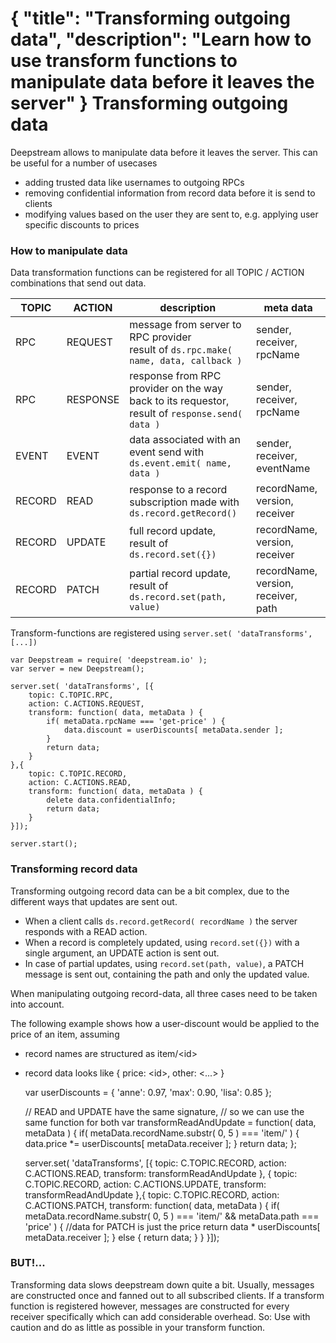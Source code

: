 {
	"title": "Transforming outgoing data",
	"description": "Learn how to use transform functions to manipulate data before it leaves the server"
}
Transforming outgoing data
======================================
Deepstream allows to manipulate data before it leaves the server. This can be useful for a number of usecases 

* adding trusted data like usernames to outgoing RPCs
* removing confidential information from record data before it is send to clients
* modifying values based on the user they are sent to, e.g. applying user specific discounts to prices

### How to manipulate data
Data transformation functions can be registered for all TOPIC / ACTION combinations that send out data.

<table class="mini">
	<thead>
		<tr>
			<th>TOPIC</th>
			<th>ACTION</th>
			<th>description</th>
			<th>meta data</th>
		</tr>
	</thead>
	<tbody>
		<tr>
			<td>RPC</td>
			<td>REQUEST</td>
			<td>
				message from server to RPC provider<br />
				result of <code>ds.rpc.make( name, data, callback )</code>
			</td>
			<td>sender, receiver, rpcName</td>
		</tr>
		<tr>
			<td>RPC</td>
			<td>RESPONSE</td>
			<td>response from RPC provider on the way back to its requestor, result of <code>response.send( data )</code></td>
			<td>sender, receiver, rpcName</td>
		</tr>
		<tr>
			<td>EVENT</td>
			<td>EVENT</td>
			<td>data associated with an event send with <br /><code>ds.event.emit( name, data )<code></td>
			<td>sender, receiver, eventName</td>
		</tr>
		<tr>
			<td>RECORD</td>
			<td>READ</td>
			<td>response to a record subscription made with <br /><code>ds.record.getRecord()</code></td>
			<td>recordName, version, receiver</td>
		</tr>
		<tr>
			<td>RECORD</td>
			<td>UPDATE</td>
			<td>full record update,<br />result of <code>ds.record.set({})</code></td>
			<td>recordName, version, receiver</td>
		</tr>
		<tr>
			<td>RECORD</td>
			<td>PATCH</td>
			<td>partial record update,<br />result of <code>ds.record.set(path, value)<code></td>
			<td>recordName, version, receiver, path</td>
		</tr>
	</tbody>
</table>

Transform-functions are registered using `server.set( 'dataTransforms', [...])`

	var Deepstream = require( 'deepstream.io' );
	var server = new Deepstream();

	server.set( 'dataTransforms', [{
		topic: C.TOPIC.RPC,
		action: C.ACTIONS.REQUEST,
		transform: function( data, metaData ) {
			if( metaData.rpcName === 'get-price' ) {
				data.discount = userDiscounts[ metaData.sender ];
			}
			return data;
		}
	},{
		topic: C.TOPIC.RECORD,
		action: C.ACTIONS.READ,
		transform: function( data, metaData ) {
			delete data.confidentialInfo;
			return data;
		}
	}]);

	server.start();

### Transforming record data

Transforming outgoing record data can be a bit complex, due to the different ways that updates are sent out. 
* When a client calls `ds.record.getRecord( recordName )` the server responds with a READ action. 
* When a record is completely updated, using `record.set({})` with a single argument, an UPDATE action is sent out. 
* In case of partial updates, using `record.set(path, value)`, a PATCH message is sent out, containing the path and only the updated value. 

When manipulating outgoing record-data, all three cases need to be taken into account.

The following example shows how a user-discount would be applied to the price of an item, assuming
* record names are structured as item/&lt;id&gt;
* record data looks like { price: &lt;id&gt;, other: &lt;...&gt; }


	var userDiscounts = {
		'anne': 0.97,
		'max': 0.90,
		'lisa': 0.85
	};

	// READ and UPDATE have the same signature,
	// so we can use the same function for both
	var transformReadAndUpdate = function( data, metaData ) {
		if( metaData.recordName.substr( 0, 5 ) === 'item/' ) {
			data.price *= userDiscounts[ metaData.receiver ];
		}
		return data;
	};

	server.set( 'dataTransforms', [{
		topic: C.TOPIC.RECORD,
		action: C.ACTIONS.READ,
		transform: transformReadAndUpdate
	}, {
		topic: C.TOPIC.RECORD,
		action: C.ACTIONS.UPDATE,
		transform: transformReadAndUpdate
	},{
		topic: C.TOPIC.RECORD,
		action: C.ACTIONS.PATCH,
		transform: function( data, metaData ) {
			if( 
				metaData.recordName.substr( 0, 5 ) === 'item/' &&
				metaData.path === 'price'
			) {
				//data for PATCH is just the price
				return data * userDiscounts[ metaData.receiver ];
			} else {
				return data;
			}
		}
	}]);

<div class="hint-box fa fa-gears">
	<h3>BUT!...</h3>
	<p>Transforming data slows deepstream down quite a bit. Usually, messages are constructed once and
	fanned out to all subscribed clients. If a transform function is registered however, messages are constructed
	for every receiver specifically which can add considerable overhead. So: Use with caution and do as little as possible
	in your transform function.</p>
</div>